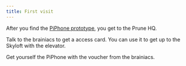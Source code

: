 ```yaml
---
title: First visit
---
```


After you find the [PiPhone prototype](/020-leftys/020-toilet/010-crud.md), you get to the Prune HQ.

Talk to the brainiacs to get a access card. You can use it to get up to the Skyloft with the elevator.

Get yourself the PiPhone with the voucher from the brainiacs.
